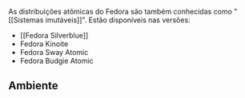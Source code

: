 As distribuições atômicas do Fedora são também conhecidas como "[[Sistemas imutáveis]]". Estão disponíveis nas versões:

- [[Fedora Silverblue]]
- Fedora Kinoite
- Fedora Sway Atomic
- Fedora Budgie Atomic

## Ambiente

